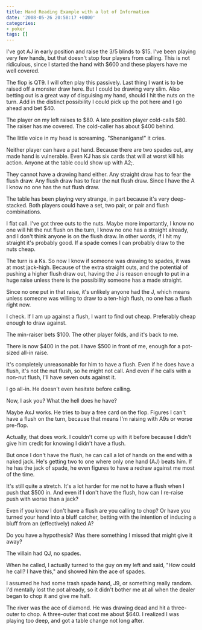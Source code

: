 ```yaml
---
title: Hand Reading Example with a lot of Information
date: '2008-05-26 20:58:17 +0000'
categories:
- poker
tags: []
---
```

I've got AJ in early position and raise the $3/$5 blinds to $15. I've been
playing very few hands, but that doesn't stop four players from calling. This is
not ridiculous, since I started the hand with $600 and these players have me
well covered.

The flop is QT9. I will often play this passively. Last thing I want is to be
raised off a monster draw here. But I could be drawing very slim. Also betting
out is a great way of disguising my hand, should I hit the nuts on the turn. Add
in the distinct possibility I could pick up the pot here and I go ahead and bet
$40.

The player on my left raises to $80. A late position player cold-calls $80. The
raiser has me covered. The cold-caller has about $400 behind.

The little voice in my head is screaming. "Shenanigans!" it cries.

Neither player can have a pat hand. Because there are two spades out, any made
hand is vulnerable. Even KJ has six cards that will at worst kill his action.
Anyone at the table could show up with A2;.

They cannot have a drawing hand either. Any straight draw has to fear the flush
draw. Any flush draw has to fear the nut flush draw. Since I have the A I know
no one has the nut flush draw.

The table has been playing very strange, in part because it's very deep-stacked.
Both players could have a set, two pair, or pair and flush combinations.

I flat call. I've got three outs to the nuts. Maybe more importantly, I know no
one will hit the nut flush on the turn, I know no one has a straight already,
and I don't think anyone is on the flush draw. In other words, if I hit my
straight it's probably good. If a spade comes I can probably draw to the nuts
cheap.

The turn is a Ks. So now I know if someone was drawing to spades, it was at most
jack-high. Because of the extra straight outs, and the potential of pushing a
higher flush draw out, having the J is reason enough to put in a huge raise
unless there is the possibility someone has a made straight.

Since no one put in that raise, it's unlikely anyone had the J, which means
unless someone was willing to draw to a ten-high flush, no one has a flush right
now.

I check. If I am up against a flush, I want to find out cheap. Preferably cheap
enough to draw against.

The min-raiser bets $100. The other player folds, and it's back to me.

There is now $400 in the pot. I have $500 in front of me, enough for a pot-sized
all-in raise.

It's completely unreasonable for him to have a flush. Even if he does have a
flush, it's not the nut flush, so he might not call. And even if he calls with a
non-nut flush, I'll have seven outs against it.

I go all-in. He doesn't even hesitate before calling.

Now, I ask you? What the hell does he have?

Maybe AxJ works. He tries to buy a free card on the flop. Figures I can't have a
flush on the turn, because that means I'm raising with A9s or worse pre-flop.

Actually, that does work. I couldn't come up with it before because I didn't
give him credit for knowing I didn't have a flush.

But once I don't have the flush, he can call a lot of hands on the end with a
naked jack. He's getting two to one where only one hand (AJ) beats him. If he
has the jack of spade, he even figures to have a redraw against me most of the
time.

It's still quite a stretch. It's a lot harder for me not to have a flush when I
push that $500 in. And even if I don't have the flush, how can I re-raise push
with worse than a jack?

Even if you know I don't have a flush are you calling to chop? Or have you
turned your hand into a bluff catcher, betting with the intention of inducing a
bluff from an (effectively) naked A?

Do you have a hypothesis? Was there something I missed that might give it away?

The villain had QJ, no spades.

When he called, I actually turned to the guy on my left and said, "How could he
call? I have this," and showed him the ace of spades.

I assumed he had some trash spade hand, J9, or something really random. I'd
mentally lost the pot already, so it didn't bother me at all when the dealer
began to chop it and give me half.

The river was the ace of diamond. He was drawing dead and hit a three-outer to
chop. A three-outer that cost me about $640. I realized I was playing too deep,
and got a table change not long after.
